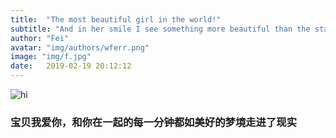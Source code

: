 ```yaml
---
title:  "The most beautiful girl in the world!"
subtitle: "And in her smile I see something more beautiful than the stars."
author: "Fei"
avatar: "img/authors/wferr.png"
image: "img/f.jpg"
date:   2019-02-19 20:12:12
---
```


<img src="https://www.goodmorningquote.com/wp-content/uploads/2015/03/romantic-quotes-for-her.jpg" alt="hi" class="inline"/>

### 宝贝我爱你，和你在一起的每一分钟都如美好的梦境走进了现实
